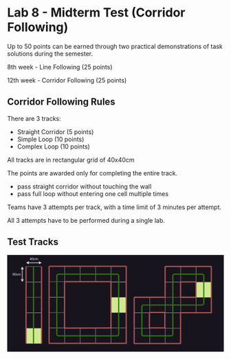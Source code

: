 # Lab 8 - Midterm Test (Corridor Following)

Up to 50 points can be earned through two practical demonstrations of task solutions during the semester.

8th week - Line Following (25 points)

12th week - Corridor Following (25 points)

## Corridor Following Rules

There are 3 tracks:
 - Straight Corridor (5 points)
 - Simple Loop (10 points)
 - Complex Loop (10 points)

All tracks are in rectangular grid of 40x40cm

The points are awarded only for completing the entire track.
 - pass straight corridor without touching the wall
 - pass full loop without entering one cell multiple times

Teams have 3 attempts per track, with a time limit of 3 minutes per attempt.

All 3 attempts have to be performed during a single lab.

## Test Tracks

![Test Track](../images/corridor_tracks.png)